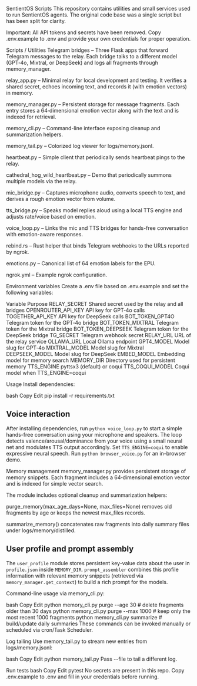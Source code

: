 SentientOS Scripts
This repository contains utilities and small services used to run SentientOS agents. The original code base was a single script but has been split for clarity.

Important:
All API tokens and secrets have been removed.
Copy .env.example to .env and provide your own credentials for proper operation.

Scripts / Utilities
Telegram bridges – Three Flask apps that forward Telegram messages to the relay. Each bridge talks to a different model (GPT‑4o, Mixtral, or DeepSeek) and logs all fragments through memory_manager.

relay_app.py – Minimal relay for local development and testing. It verifies a shared secret, echoes incoming text, and records it (with emotion vectors) in memory.

memory_manager.py – Persistent storage for message fragments. Each entry stores a 64‑dimensional emotion vector along with the text and is indexed for retrieval.

memory_cli.py – Command-line interface exposing cleanup and summarization helpers.

memory_tail.py – Colorized log viewer for logs/memory.jsonl.

heartbeat.py – Simple client that periodically sends heartbeat pings to the relay.

cathedral_hog_wild_heartbeat.py – Demo that periodically summons multiple models via the relay.

mic_bridge.py – Captures microphone audio, converts speech to text, and derives a rough emotion vector from volume.

tts_bridge.py – Speaks model replies aloud using a local TTS engine and adjusts rate/voice based on emotion.

voice_loop.py – Links the mic and TTS bridges for hands-free conversation with emotion-aware responses.

rebind.rs – Rust helper that binds Telegram webhooks to the URLs reported by ngrok.

emotions.py – Canonical list of 64 emotion labels for the EPU.

ngrok.yml – Example ngrok configuration.

Environment variables
Create a .env file based on .env.example and set the following variables:

Variable	Purpose
RELAY_SECRET	Shared secret used by the relay and all bridges
OPENROUTER_API_KEY	API key for GPT‑4o calls
TOGETHER_API_KEY	API key for DeepSeek calls
BOT_TOKEN_GPT4O	Telegram token for the GPT‑4o bridge
BOT_TOKEN_MIXTRAL	Telegram token for the Mixtral bridge
BOT_TOKEN_DEEPSEEK	Telegram token for the DeepSeek bridge
TG_SECRET	Telegram webhook secret
RELAY_URL	URL of the relay service
OLLAMA_URL	Local Ollama endpoint
GPT4_MODEL	Model slug for GPT‑4o
MIXTRAL_MODEL	Model slug for Mixtral
DEEPSEEK_MODEL	Model slug for DeepSeek
EMBED_MODEL	Embedding model for memory search
MEMORY_DIR	Directory used for persistent memory
TTS_ENGINE	pyttsx3 (default) or coqui
TTS_COQUI_MODEL	Coqui model when TTS_ENGINE=coqui

Usage
Install dependencies:

bash
Copy
Edit
pip install -r requirements.txt

Voice interaction
-----------------
After installing dependencies, run ``python voice_loop.py`` to start a simple
hands-free conversation using your microphone and speakers. The loop detects
valence/arousal/dominance from your voice using a small neural net and modulates
TTS output accordingly. Set ``TTS_ENGINE=coqui`` to enable expressive neural
speech. Run ``python browser_voice.py`` for an in-browser demo.

Memory management
memory_manager.py provides persistent storage of memory snippets. Each fragment includes a 64‑dimensional emotion vector and is indexed for simple vector search.

The module includes optional cleanup and summarization helpers:

purge_memory(max_age_days=None, max_files=None) removes old fragments by age or keeps the newest max_files records.

summarize_memory() concatenates raw fragments into daily summary files under logs/memory/distilled.

User profile and prompt assembly
--------------------------------
The ``user_profile`` module stores persistent key-value data about the user in
``profile.json`` inside ``MEMORY_DIR``. ``prompt_assembler`` combines this
profile information with relevant memory snippets (retrieved via
``memory_manager.get_context``) to build a rich prompt for the models.

Command-line usage via memory_cli.py:

bash
Copy
Edit
python memory_cli.py purge --age 30       # delete fragments older than 30 days
python memory_cli.py purge --max 1000     # keep only the most recent 1000 fragments
python memory_cli.py summarize            # build/update daily summaries
These commands can be invoked manually or scheduled via cron/Task Scheduler.

Log tailing
Use memory_tail.py to stream new entries from logs/memory.jsonl:

bash
Copy
Edit
python memory_tail.py
Pass --file to tail a different log.

Run tests
bash
Copy
Edit
pytest
No secrets are present in this repo.
Copy .env.example to .env and fill in your credentials before running.